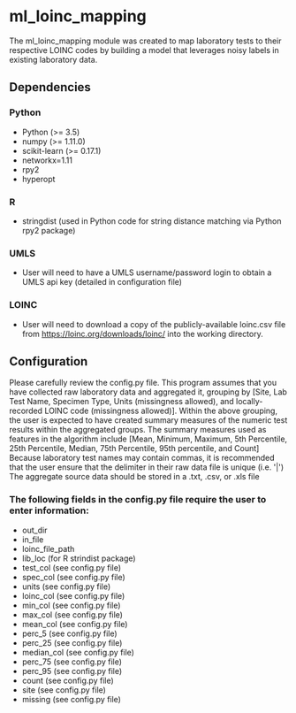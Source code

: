 # ml_loinc_mapping

The ml_loinc_mapping module was created to map laboratory tests to their respective LOINC codes by building a model that leverages noisy labels in existing laboratory data.

## Dependencies
### Python
- Python (>= 3.5)
- numpy (>= 1.11.0)
- scikit-learn (>= 0.17.1)
- networkx=1.11
- rpy2
- hyperopt

### R 
- stringdist (used in Python code for string distance matching via Python rpy2 package)

### UMLS
- User will need to have a UMLS username/password login to obtain a UMLS api key (detailed in configuration file)

### LOINC
- User will need to download a copy of the publicly-available loinc.csv file from https://loinc.org/downloads/loinc/ into the working directory.

## Configuration
Please carefully review the config.py file. 
This program assumes that you have collected raw laboratory data and aggregated it, grouping by [Site, Lab Test Name, Specimen Type, Units (missingness allowed), and locally-recorded LOINC code (missingness allowed)].
Within the above grouping, the user is expected to have created summary measures of the numeric test results within the aggregated groups. The summary measures used as features in the algorithm include [Mean, Minimum, Maximum, 5th Percentile, 25th Percentile, Median, 75th Percentile, 95th percentile, and Count]
Because laboratory test names may contain commas, it is recommended that the user ensure that the delimiter in their raw data file is unique (i.e. '|') 
The aggregate source data should be stored in a .txt, .csv, or .xls file
### The following fields in the config.py file require the user to enter information:
- out_dir
- in_file
- loinc_file_path
- lib_loc (for R strindist package)
- test_col (see config.py file)
- spec_col (see config.py file)
- units (see config.py file)
- loinc_col (see config.py file)
- min_col (see config.py file)
- max_col (see config.py file)
- mean_col (see config.py file)
- perc_5 (see config.py file)
- perc_25 (see config.py file)
- median_col (see config.py file)
- perc_75 (see config.py file)
- perc_95 (see config.py file)
- count (see config.py file)
- site (see config.py file)
- missing (see config.py file)


